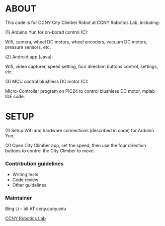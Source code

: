 # ABOUT #

This code is for CCNY City Climber Robot at CCNY Robotics Lab, including:

(1) Arduino Yun for on-borad control (C):

Wifi, camera, wheel DC motors, wheel encoders, vacuum DC motors, pressure sensors, etc.

(2) Android app (Java):

Wifi, video capturer, speed setting, four direction buttons control, settings, etc.

(3) MCU control blushless DC motor (C):

Micro-Controller program on PIC24 to control blushless DC motor, mplab IDE code.

# SETUP #

(1) Setup Wifi and hardware connections (described in code) for Arduino Yun.

(2) Open City Climber app, set the speed, then use the four direction buttons to control the City Climber to move.

### Contribution guidelines ###

* Writing tests
* Code review
* Other guidelines

### Maintainer ###
Bing Li - bli AT ccny.cuny.edu

[CCNY Robotics Lab](http://robotics.ccny.cuny.edu/)


